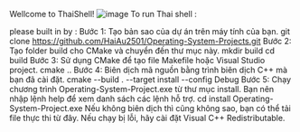 Wellcome to ThaiShell!
![image](https://github.com/user-attachments/assets/c504a0ac-a584-4f11-9bf2-0a5ebd0dac2b)
To run Thai shell :

please built in by : 
Bước 1: Tạo bản sao của dự án trên máy tính của bạn.
git clone https://github.com/HaiAu2501/Operating-System-Projects.git
Bước 2: Tạo folder build cho CMake và chuyển đến thư mục này.
mkdir build
cd build
Bước 3: Sử dụng CMake để tạo file Makefile hoặc Visual Studio project.
cmake ..
Bước 4: Biên dịch mã nguồn bằng trình biên dịch C++ mà bạn đã cài đặt.
cmake --build . --target install --config Debug
Bước 5: Chạy chương trình Operating-System-Project.exe từ thư mục install. Bạn nên nhập lệnh help để xem danh sách các lệnh hỗ trợ.
cd install
Operating-System-Project.exe
Nếu không biên dịch thì cũng không sao, bạn có thể tải file thực thi từ đây. Nếu chạy bị lỗi, hãy cài đặt Visual C++ Redistributable.
